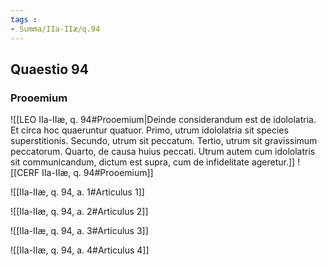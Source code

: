 ```yaml
---
tags : 
- Summa/IIa-IIæ/q.94
---
```


## Quaestio 94

### Prooemium

![[LEO IIa-IIæ, q. 94#Prooemium|Deinde considerandum est de idololatria. Et circa hoc quaeruntur quatuor. Primo, utrum idololatria sit species superstitionis. Secundo, utrum sit peccatum. Tertio, utrum sit gravissimum peccatorum. Quarto, de causa huius peccati. Utrum autem cum idololatris sit communicandum, dictum est supra, cum de infidelitate ageretur.]]
![[CERF IIa-IIæ, q. 94#Prooemium]]

![[IIa-IIæ, q. 94, a. 1#Articulus 1]]

![[IIa-IIæ, q. 94, a. 2#Articulus 2]]

![[IIa-IIæ, q. 94, a. 3#Articulus 3]]

![[IIa-IIæ, q. 94, a. 4#Articulus 4]]

